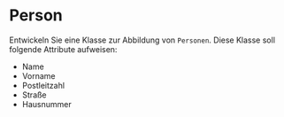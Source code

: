 # Person

Entwickeln Sie eine Klasse zur Abbildung von `Personen`. Diese Klasse soll folgende
Attribute aufweisen:
- Name
- Vorname
- Postleitzahl
- Straße
- Hausnummer